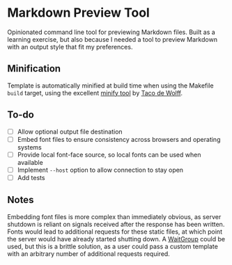# Markdown Preview Tool

Opinionated command line tool for previewing Markdown files. Built as a learning exercise, but also because I needed a tool to preview Markdown with an output style that fit my preferences.

## Minification

Template is automatically minified at build time when using the Makefile `build` target, using the excellent [minify tool](https://github.com/tdewolff/minify) by [Taco de Wolff](https://github.com/tdewolff).

## To-do

- [ ] Allow optional output file destination
- [ ] Embed font files to ensure consistency across browsers and operating systems
- [ ] Provide local font-face source, so local fonts can be used when available
- [ ] Implement `--host` option to allow connection to stay open
- [ ] Add tests

## Notes

Embedding font files is more complex than immediately obvious, as server shutdown is reliant on signals received after the response has been written. Fonts would lead to additional requests for these static files, at which point the server would have already started shutting down. A [WaitGroup](https://pkg.go.dev/sync#WaitGroup) could be used, but this is a brittle solution, as a user could pass a custom template with an arbitrary number of additional requests required.
